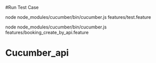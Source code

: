 #Run Test Case

node node_modules/cucumber/bin/cucumber.js features/test.feature

node node_modules/cucumber/bin/cucumber.js features/booking_create_by_api.feature

# Cucumber_api
